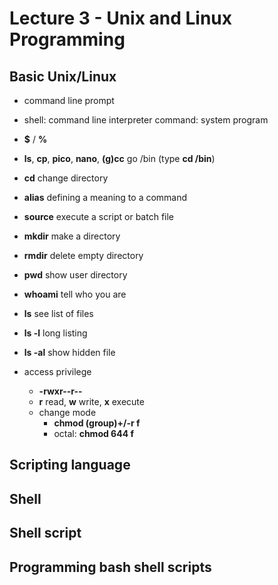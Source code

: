 # Lecture 3 - Unix and Linux Programming

## Basic Unix/Linux
- command line prompt
- shell: command line interpreter
command: system program
- **$** / **%**
- **ls**, **cp**, **pico**, **nano**, **(g)cc**
go /bin (type **cd /bin**)
- **cd** change directory
- **alias** defining a meaning to a command
- **source** execute a script or batch file
- **mkdir** make a directory
- **rmdir** delete empty directory
- **pwd** show user directory
- **whoami** tell who you are
- **ls** see list of files
- **ls -l** long listing
- **ls -al** show hidden file

- access privilege
  - **-rwxr--r--**
  - **r** read, **w** write, **x** execute
  - change mode
    - **chmod (group)+/-r f**
    - octal: **chmod 644 f**
## Scripting language


## Shell

## Shell script

## Programming bash shell scripts